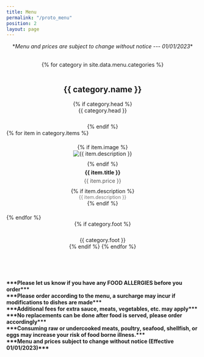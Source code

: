 ```yaml
---
title: Menu
permalink: "/proto_menu"
position: 2
layout: page
---
```

<!---
<div class="menu-page">
  <span>*<i>Menu and prices are subject to change without notice --- 01/01/2023</i>*</span><br/>

  {% for category in site.data.menu.categories %}
    <h2>{{ category.name }}</h2>
    {% if category.head %}
      <div style="margin-bottom: 25px;">{{ category.head }}</div>
    {% endif %}
    <div class="category-section">
      {% for item in category.items %}
        <div class="menu-item">
          <span><strong>{{ item.title }}</strong> {{ item.price }}</span>
          <br>
          {% if item.description %}
            <span style="margin-left: 25px;">{{ item.description }}</span>
            <br>
          {% endif %}
          {% if item.image %}
            <img src="{{ item.image }}" alt="{{ item.description }}" class="preview-panel col-sm-4">
          {% endif %}
        </div>
      {% endfor %}
    </div>
    {% if category.foot %}
      <div style="margin-top: 25px;">{{ category.foot }}</div>
    {% endif %}
  {% endfor %}
  <div style="margin-top: 50px;">
    <strong>
      ***Please let us know if you have any FOOD ALLERGIES before you order***<br>
      ***Please order according to the menu, a surcharge may incur if modifications to dishes are made***<br>
      ***Additional fees for extra sauce, meats, vegetables, etc. may apply***<br>
      ***No replacements can be done after food is served, please order accordingly***<br>
      ***Consuming raw or undercooked meats, poultry, seafood, shellfish, or eggs may increase your risk of food borne illness.***<br>
      ***Menu and prices subject to change without notice (Effective 01/01/2023)***<br>
    </strong>
  </div>
</div>
-->

<style>
.menu-page {
  display: flex;
  flex-direction: column;
  align-items: center;
}
  
.options {
  text-align: left;
}

.category-section {
  display: grid;
  grid-template-columns: repeat(2, 1fr); /* Two-column grid */
  gap: 20px; /* Spacing between items */
  width: 100%;
  max-width: 800px; /* Adjust based on desired width */
}

.menu-item {
  display: flex;
  flex-direction: column;
  align-items: center;
  text-align: center;
}

.menu-item img {
  max-width: 100%; /* Adjust image to fit container */
  height: auto;
  margin-bottom: 10px;
}

.menu-item-title {
  font-weight: bold;
  margin: 5px 0;
}

.menu-item-price {
  color: #555; /* Optional: subtle color for price */
  margin-bottom: 10px;
}

.menu-item-description {
  font-size: 0.9em;
  color: #777;
}

.category-section > .menu-item:last-child:nth-child(odd) {
  grid-column: span 2;
</style>

<div class="menu-page">
  <span>*<i>Menu and prices are subject to change without notice --- 01/01/2023</i>*</span><br/>

  {% for category in site.data.menu.categories %}
    <h2>{{ category.name }}</h2>
    {% if category.head %}
      <div style="margin-bottom: 25px;">{{ category.head }}</div>
    {% endif %}
    <div class="category-section">
      {% for item in category.items %}
        <div class="menu-item">
          {% if item.image %}
            <img src="{{ item.image }}" alt="{{ item.description }}">
          {% endif %}
          <span class="menu-item-title">{{ item.title }}</span>
          <span class="menu-item-price">{{ item.price }}</span>
          {% if item.description %}
            <span class="menu-item-description">{{ item.description }}</span>
          {% endif %}
        </div>
      {% endfor %}
    </div>
    {% if category.foot %}
      <div style="margin-top: 25px;">{{ category.foot }}</div>
    {% endif %}
  {% endfor %}
  
  <div style="margin-top: 50px;">
    <strong>
      ***Please let us know if you have any FOOD ALLERGIES before you order***<br>
      ***Please order according to the menu, a surcharge may incur if modifications to dishes are made***<br>
      ***Additional fees for extra sauce, meats, vegetables, etc. may apply***<br>
      ***No replacements can be done after food is served, please order accordingly***<br>
      ***Consuming raw or undercooked meats, poultry, seafood, shellfish, or eggs may increase your risk of food borne illness.***<br>
      ***Menu and prices subject to change without notice (Effective 01/01/2023)***<br>
    </strong>
  </div>
</div>


